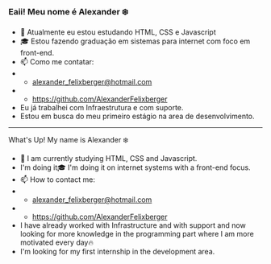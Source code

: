 ### Eaii! Meu nome é Alexander :snowflake:


- 🌱 Atualmente eu estou estudando HTML, CSS e Javascript
- :mortar_board: Estou fazendo graduação em sistemas para internet com foco em front-end.
- 📫 Como me contatar:
- - alexander_felixberger@hotmail.com
- - https://github.com/AlexanderFelixberger
- Eu já trabalhei com Infraestrutura e com suporte. 
- Estou em busca do meu primeiro estágio na area de desenvolvimento.


<hr>
</hr

### What's Up! My name is Alexander :snowflake:


- 🌱 I am currently studying HTML, CSS and Javascript.
- I'm doing it:mortar_board: I'm doing it on internet systems with a front-end focus.
- 📫 How to contact me:
- - alexander_felixberger@hotmail.com
- - https://github.com/AlexanderFelixberger
- I have already worked with Infrastructure and with support and now looking for more knowledge in the programming part where I am more motivated every day:fire:
- I'm looking for my first internship in the development area.
